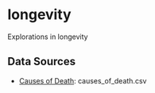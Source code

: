 # longevity
Explorations in longevity


## Data Sources

* [Causes of Death](https://www.cdc.gov/nchs/hus/contents2017.htm#019):  causes_of_death.csv

